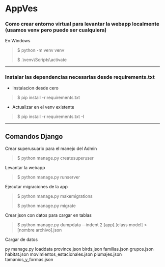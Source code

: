 # AppVes

### Como crear entorno virtual para levantar la webapp localmente (usamos venv pero puede ser cualquiera)

En Windows

> $ python -m venv venv
>
> $ .\venv\Scripts\activate

---

### Instalar las dependencias necesarias desde requirements.txt

- Instalacion desde cero

> $ pip install -r requirements.txt

- Actualizar en el venv existente

> $ pip install -r requirements.txt -I

---

## Comandos Django

Crear superusuario para el manejo del Admin

> $ python manage.py createsuperuser

Levantar la webapp

> $ python manage.py runserver

Ejecutar migraciones de la app

> $ python manage.py makemigrations
>
> $ python manage.py migrate

Crear json con datos para cargar en tablas

> $ python manage.py dumpdata --indent 2 [app].[class model] > [nombre archivo].json

Cargar de datos

py manage.py loaddata province.json birds.json familias.json grupos.json habitat.json movimientos_estacionales.json plumajes.json tamanios_y_formas.json